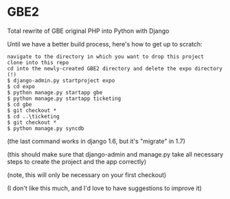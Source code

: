 GBE2
====

Total rewrite of GBE original PHP into Python with Django


Until we have a better build process, here's how to get up to scratch:

    navigate to the directory in which you want to drop this project
    clone into this repo
    cd into the newly-created GBE2 directory and delete the expo directory (!)
    $ django-admin.py startproject expo
    $ cd expo
    $ python manage.py startapp gbe 
    $ python manage.py startapp ticketing
    $ cd gbe
    $ git checkout *
    $ cd ..\ticketing
    $ git checkout *
    $ python manage.py syncdb
(the last command works in django 1.6, but it's "migrate" in 1.7)

(this should make sure that django-admin and manage.py take all necessary steps to create the project and the app correctly)

(note, this will only be necessary on your first checkout)  


(I don't like this much, and I'd love to have suggestions to improve it)
